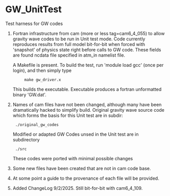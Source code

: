 # GW_UnitTest
Test harness for GW codes

1) Fortran infrastructure from cam (more or less tag=cam6_4_055) to allow gravity wave codes to be run in
   Unit test mode. Code currently reproduces results from full model bit-for-bit when forced with 'snapshot'
   of physics state right before calls to GW code. These fields are found ncdata file specified in
   atm_in namelist file.

   A Makefile is present. To build the test, run 'module load gcc' (once per login), and then simply type

     	    make gw_driver.x

   This builds the executable. Executable produces a fortran unformatted binary 'GW.dat'.

2) Names of cam files have not been changed, although many have been dramatically hacked to simplify build.
   Original gravity wave source code which forms the basis for this Unit test are in subdir:

   	    ./original_gw_codes
	    
   Modified or adapted GW Codes unsed in the Unit test are in subdirectory

   	    ./src

   These codes were ported with minimal possible changes

3) Some new files have been created that are not in cam code base.

4) At some point a guide to the provenance of each file will be provided.

5) Added ChangeLog 9/2/2025. Still bit-for-bit with cam6_4_109.